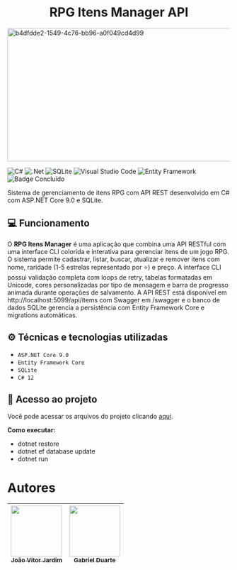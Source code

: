 <h1 align="center"> RPG Itens Manager API </h1>

<img width="800" height="300" alt="b4dfdde2-1549-4c76-bb96-a0f049cd4d99" src="https://github.com/user-attachments/assets/23feef02-9803-4f62-93e5-67296033a172" />


![C#](https://img.shields.io/badge/c%23-%23239120.svg?style=for-the-badge&logo=csharp&logoColor=white) ![.Net](https://img.shields.io/badge/.NET-5C2D91?style=for-the-badge&logo=.net&logoColor=white) ![SQLite](https://img.shields.io/badge/sqlite-%2307405e.svg?style=for-the-badge&logo=sqlite&logoColor=white) ![Visual Studio Code](https://img.shields.io/badge/Visual%20Studio%20Code-0078d7.svg?style=for-the-badge&logo=visual-studio-code&logoColor=white) ![Entity Framework](https://img.shields.io/badge/Entity%20Framework-512BD4?style=for-the-badge&logo=.net&logoColor=white) ![Badge Concluído](http://img.shields.io/static/v1?label=STATUS&message=CONCLUÍDO&color=GREEN&style=for-the-badge)

Sistema de gerenciamento de itens RPG com API REST desenvolvido em C# com ASP.NET Core 9.0 e SQLite.

## 💻 Funcionamento

O **RPG Itens Manager** é uma aplicação que combina uma API RESTful com uma interface CLI colorida e interativa para gerenciar itens de um jogo RPG. O sistema permite cadastrar, listar, buscar, atualizar e remover itens com nome, raridade (1-5 estrelas representado por ⭐) e preço. A interface CLI possui validação completa com loops de retry, tabelas formatadas em Unicode, cores personalizadas por tipo de mensagem e barra de progresso animada durante operações de salvamento. A API REST está disponível em http://localhost:5099/api/items com Swagger em /swagger e o banco de dados SQLite gerencia a persistência com Entity Framework Core e migrations automáticas.

## ⚙ Técnicas e tecnologias utilizadas

- ``ASP.NET Core 9.0``
- ``Entity Framework Core``
- ``SQLite``
- ``C# 12``

## 📂 Acesso ao projeto

Você pode acessar os arquivos do projeto clicando [aqui]([https://github.com/seu-usuario/RPG-Items-main](https://github.com/jpontesdev/RPG-Items)).

**Como executar:**
- dotnet restore
- dotnet ef database update
- dotnet run

# Autores

| [<img loading="lazy" src="https://avatars.githubusercontent.com/u/134797061?v=4" width=115><br><sub>João Vitor Jardim</sub>](https://github.com/JoaoPontes05) |  [<img loading="lazy" src="https://avatars.githubusercontent.com/u/126476225?v=4" width=115><br><sub>Gabriel Duarte</sub>](https://github.com/GabrielRainwalker) |
| :---: | :---: |
